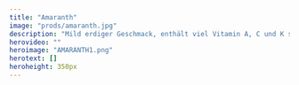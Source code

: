 ```yaml
---
title: "Amaranth"
image: "prods/amaranth.jpg"
description: "Mild erdiger Geschmack, enthält viel Vitamin A, C und K sowie Proteine und essentielle Aminosäuren."
herovideo: ""
heroimage: "AMARANTH1.png"
herotext: []
heroheight: 350px
---
```

